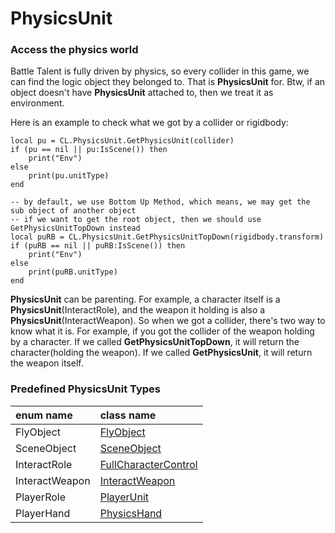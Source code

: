 # PhysicsUnit





### Access the physics world



Battle Talent is fully driven by physics, so every collider in this game, we can find the logic object they belonged to. That is **PhysicsUnit** for. Btw, if an object doesn't have **PhysicsUnit** attached to, then we treat it as environment.

Here is an example to check what we got by a collider or rigidbody:

```
local pu = CL.PhysicsUnit.GetPhysicsUnit(collider)
if (pu == nil || pu:IsScene()) then
    print("Env")
else
    print(pu.unitType)
end

-- by default, we use Bottom Up Method, which means, we may get the sub object of another object
-- if we want to get the root object, then we should use GetPhysicsUnitTopDown instead
local puRB = CL.PhysicsUnit.GetPhysicsUnitTopDown(rigidbody.transform)
if (puRB == nil || puRB:IsScene()) then
    print("Env")
else
    print(puRB.unitType)
end
```



**PhysicsUnit** can be parenting. For example, a character itself is a **PhysicsUnit**(InteractRole), and the weapon it holding is also a **PhysicsUnit**(InteractWeapon). So when we got a collider, there's two way to know what it is. For example, if you got the collider of the weapon holding by a character. If we called **GetPhysicsUnitTopDown**, it will return the character(holding the weapon). If we called **GetPhysicsUnit**, it will return the weapon itself.



### Predefined PhysicsUnit Types

| enum name      | class name                                                   |
| :------------- | :----------------------------------------------------------- |
| FlyObject      | [FlyObject](https://battletalent.github.io/BTModToolkit/class_cross_link_1_1_fly_object.html) |
| SceneObject    | [SceneObject](https://battletalent.github.io/BTModToolkit/class_cross_link_1_1_scene_object.html) |
| InteractRole   | [FullCharacterControl](https://battletalent.github.io/BTModToolkit/class_cross_link_1_1_full_character_control.html) |
| InteractWeapon | [InteractWeapon](https://battletalent.github.io/BTModToolkit/class_cross_link_1_1_interact_weapon.html) |
| PlayerRole     | [PlayerUnit](https://battletalent.github.io/BTModToolkit/class_cross_link_1_1_player_unit.html) |
| PlayerHand     | [PhysicsHand](https://battletalent.github.io/BTModToolkit/class_cross_link_1_1_physics_hand.html) |